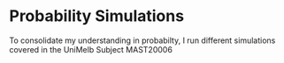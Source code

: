 # Probability Simulations
To consolidate my understanding in probabilty, I run different simulations covered in the UniMelb Subject MAST20006
